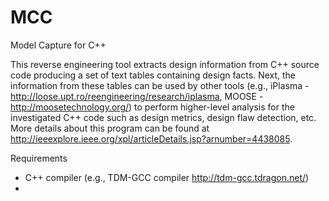 # MCC
Model Capture for C++

This reverse engineering tool extracts design information from C++ source code producing a set of text tables containing design facts. Next, the information from these tables can be used by other tools (e.g., iPlasma - http://loose.upt.ro/reengineering/research/iplasma, MOOSE -  http://moosetechnology.org/) to perform higher-level analysis for the investigated C++ code such as design metrics, design flaw detection, etc. More details about this program can be found at http://ieeexplore.ieee.org/xpl/articleDetails.jsp?arnumber=4438085.

Requirements
* C++ compiler (e.g., TDM-GCC compiler http://tdm-gcc.tdragon.net/)
* 
